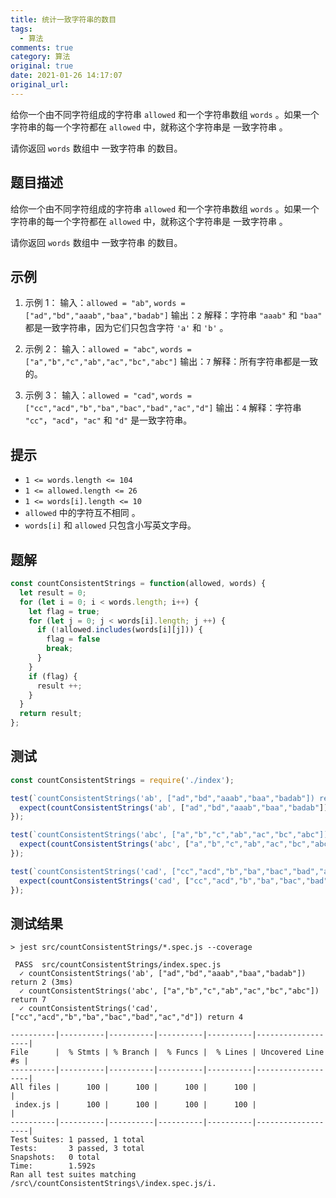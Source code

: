 ```yaml
---
title: 统计一致字符串的数目
tags:
  - 算法
comments: true
category: 算法
original: true
date: 2021-01-26 14:17:07
original_url:
---
```

给你一个由不同字符组成的字符串 `allowed` 和一个字符串数组 `words` 。如果一个字符串的每一个字符都在 `allowed` 中，就称这个字符串是 一致字符串 。

请你返回 `words` 数组中 一致字符串 的数目。

<!-- more -->

## 题目描述
给你一个由不同字符组成的字符串 `allowed` 和一个字符串数组 `words` 。如果一个字符串的每一个字符都在 `allowed` 中，就称这个字符串是 一致字符串 。

请你返回 `words` 数组中 一致字符串 的数目。
## 示例

1. 示例 1：
输入：`allowed = "ab"`, `words = ["ad","bd","aaab","baa","badab"]`
输出：`2`
解释：字符串 `"aaab"` 和 `"baa"` 都是一致字符串，因为它们只包含字符 `'a'` 和 `'b'` 。

2. 示例 2：
输入：`allowed = "abc"`, `words = ["a","b","c","ab","ac","bc","abc"]`
输出：`7`
解释：所有字符串都是一致的。

3. 示例 3：
输入：`allowed = "cad"`, `words = ["cc","acd","b","ba","bac","bad","ac","d"]`
输出：`4`
解释：字符串 `"cc"`，`"acd"`，`"ac"` 和 `"d"` 是一致字符串。

## 提示
- `1 <= words.length <= 104`
- `1 <= allowed.length <= 26`
- `1 <= words[i].length <= 10`
- `allowed` 中的字符互不相同 。
- `words[i]` 和 `allowed` 只包含小写英文字母。

## 题解
```js
const countConsistentStrings = function(allowed, words) {
  let result = 0;
  for (let i = 0; i < words.length; i++) {
    let flag = true;
    for (let j = 0; j < words[i].length; j ++) {
      if (!allowed.includes(words[i][j])) {
        flag = false
        break;
      }
    }
    if (flag) {
      result ++;
    }
  }
  return result;
};
```
## 测试
```js
const countConsistentStrings = require('./index');

test(`countConsistentStrings('ab', ["ad","bd","aaab","baa","badab"]) return 2`, () => {
  expect(countConsistentStrings('ab', ["ad","bd","aaab","baa","badab"])).toBe(2);
});

test(`countConsistentStrings('abc', ["a","b","c","ab","ac","bc","abc"]) return 7`, () => {
  expect(countConsistentStrings('abc', ["a","b","c","ab","ac","bc","abc"])).toBe(7);
});

test(`countConsistentStrings('cad', ["cc","acd","b","ba","bac","bad","ac","d"]) return 4`, () => {
  expect(countConsistentStrings('cad', ["cc","acd","b","ba","bac","bad","ac","d"])).toBe(4);
});
```
## 测试结果
```shell
> jest src/countConsistentStrings/*.spec.js --coverage

 PASS  src/countConsistentStrings/index.spec.js
  ✓ countConsistentStrings('ab', ["ad","bd","aaab","baa","badab"]) return 2 (3ms)
  ✓ countConsistentStrings('abc', ["a","b","c","ab","ac","bc","abc"]) return 7
  ✓ countConsistentStrings('cad', ["cc","acd","b","ba","bac","bad","ac","d"]) return 4

----------|----------|----------|----------|----------|-------------------|
File      |  % Stmts | % Branch |  % Funcs |  % Lines | Uncovered Line #s |
----------|----------|----------|----------|----------|-------------------|
All files |      100 |      100 |      100 |      100 |                   |
 index.js |      100 |      100 |      100 |      100 |                   |
----------|----------|----------|----------|----------|-------------------|
Test Suites: 1 passed, 1 total
Tests:       3 passed, 3 total
Snapshots:   0 total
Time:        1.592s
Ran all test suites matching /src\/countConsistentStrings\/index.spec.js/i.
```